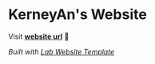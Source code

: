 
# KerneyAn's Website

Visit **[website url](#)** 🚀

_Built with [Lab Website Template](https://greene-lab.gitbook.io/lab-website-template-docs)_

